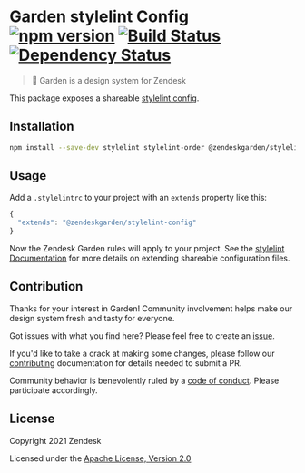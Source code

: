 # Garden stylelint Config [![npm version][npm version badge]][npm version link] [![Build Status][build status badge]][build status link] [![Dependency Status][dependency status badge]][dependency status link]

[npm version badge]: https://flat.badgen.net/npm/v/@zendeskgarden/stylelint-config
[npm version link]: https://www.npmjs.com/package/@zendeskgarden/stylelint-config
[build status badge]: https://flat.badgen.net/circleci/github/zendeskgarden/stylelint-config/main?label=build
[build status link]: https://circleci.com/gh/zendeskgarden/stylelint-config/tree/main
[dependency status badge]: https://flat.badgen.net/david/dev/zendeskgarden/stylelint-config?label=dependencies
[dependency status link]: https://david-dm.org/zendeskgarden/stylelint-config?type=dev

> :seedling: Garden is a design system for Zendesk

This package exposes a shareable [stylelint
config](http://stylelint.io/?%2Fdocs%2Fuser-guide%2Fconfiguration.md).

## Installation

```sh
npm install --save-dev stylelint stylelint-order @zendeskgarden/stylelint-config
```

## Usage

Add a `.stylelintrc` to your project with an `extends` property like this:

```js
{
  "extends": "@zendeskgarden/stylelint-config"
}
```

Now the Zendesk Garden rules will apply to your project. See the [stylelint
Documentation](http://stylelint.io/?%2Fdocs%2Fuser-guide%2Fconfiguration.md)
for more details on extending shareable configuration files.

## Contribution

Thanks for your interest in Garden! Community involvement helps make our
design system fresh and tasty for everyone.

Got issues with what you find here? Please feel free to create an
[issue](https://github.com/zendeskgarden/stylelint-config/issues/new).

If you'd like to take a crack at making some changes, please follow our
[contributing](.github/CONTRIBUTING.md) documentation for details needed
to submit a PR.

Community behavior is benevolently ruled by a [code of
conduct](.github/CODE_OF_CONDUCT.md). Please participate accordingly.

## License

Copyright 2021 Zendesk

Licensed under the [Apache License, Version 2.0](LICENSE.md)
